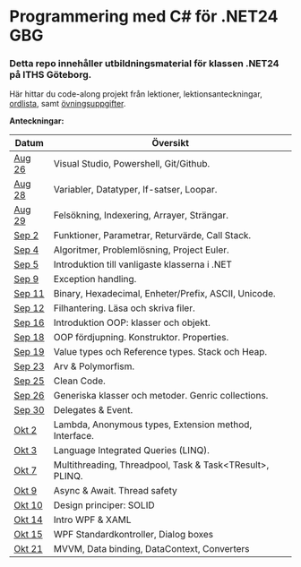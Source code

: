 # Programmering med C# för .NET24 GBG

### Detta repo innehåller utbildningsmaterial för klassen .NET24 på ITHS Göteborg.

Här hittar du code-along projekt från lektioner, lektionsanteckningar, [ordlista](https://github.com/everyloop/NET24-Csharp/blob/master/Lecture-notes/Glossary.md), samt [övningsuppgifter](https://github.com/everyloop/NET24-Csharp/blob/master/Exercises/Exercises.md).

**Anteckningar:**

| Datum  | Översikt                                                       |
|--------|----------------------------------------------------------------|
| [Aug 26][Aug26] | Visual Studio, Powershell, Git/Github.                |
| [Aug 28][Aug28] | Variabler, Datatyper, If-satser, Loopar.              |
| [Aug 29][Aug29] | Felsökning, Indexering, Arrayer, Strängar.            |
| [Sep 2][Sep2]   | Funktioner, Parametrar, Returvärde, Call Stack.       |
| [Sep 4][Sep4]   | Algoritmer, Problemlösning, Project Euler.            |
| [Sep 5][Sep5]   | Introduktion till vanligaste klasserna i .NET         |
| [Sep 9][Sep9]   | Exception handling.                                   |
| [Sep 11][Sep11] | Binary, Hexadecimal, Enheter/Prefix, ASCII, Unicode.  |
| [Sep 12][Sep12] | Filhantering. Läsa och skriva filer.                  |
| [Sep 16][Sep16] | Introduktion OOP: klasser och objekt.                 |
| [Sep 18][Sep18] | OOP fördjupning. Konstruktor. Properties.             |
| [Sep 19][Sep19] | Value types och Reference types. Stack och Heap.      |
| [Sep 23][Sep23] | Arv & Polymorfism.                                    |
| [Sep 25][Sep25] | Clean Code.                                           |
| [Sep 26][Sep26] | Generiska klasser och metoder. Genric collections.    |
| [Sep 30][Sep30] | Delegates & Event.                                    |
| [Okt 2][Okt2] | Lambda, Anonymous types, Extension method, Interface.   |
| [Okt 3][Okt3] | Language Integrated Queries (LINQ).                     |
| [Okt 7][Okt7] | Multithreading, Threadpool, Task & Task\<TResult\>, PLINQ.|
| [Okt 9][Okt9] | Async & Await. Thread safety                            |
| [Okt 10][Okt10] | Design principer: SOLID                               |
| [Okt 14][Okt14] | Intro WPF & XAML                                      |
| [Okt 15][Okt15] | WPF Standardkontroller, Dialog boxes                  |
| [Okt 21][Okt21] | MVVM, Data binding, DataContext, Converters           |

[Aug26]: https://github.com/everyloop/NET24-Csharp/blob/master/Lecture-notes/Aug26.md
[Aug28]: https://github.com/everyloop/NET24-Csharp/blob/master/Lecture-notes/Aug28.md
[Aug29]: https://github.com/everyloop/NET24-Csharp/blob/master/Lecture-notes/Aug29.md
[Sep2]: https://github.com/everyloop/NET24-Csharp/blob/master/Lecture-notes/Sep2.md
[Sep4]: https://github.com/everyloop/NET24-Csharp/blob/master/Lecture-notes/Sep4.md
[Sep5]: https://github.com/everyloop/NET24-Csharp/blob/master/Lecture-notes/Sep5.md
[Sep9]: https://github.com/everyloop/NET24-Csharp/blob/master/Lecture-notes/Sep9.md
[Sep11]: https://github.com/everyloop/NET24-Csharp/blob/master/Lecture-notes/Sep11.md
[Sep12]: https://github.com/everyloop/NET24-Csharp/blob/master/Lecture-notes/Sep12.md
[Sep16]: https://github.com/everyloop/NET24-Csharp/blob/master/Lecture-notes/Sep16.md
[Sep18]: https://github.com/everyloop/NET24-Csharp/blob/master/Lecture-notes/Sep18.md
[Sep19]: https://github.com/everyloop/NET24-Csharp/blob/master/Lecture-notes/Sep19.md
[Sep23]: https://github.com/everyloop/NET24-Csharp/blob/master/Lecture-notes/Sep23.md
[Sep25]: https://github.com/everyloop/NET24-Csharp/blob/master/Lecture-notes/Sep25.md
[Sep26]: https://github.com/everyloop/NET24-Csharp/blob/master/Lecture-notes/Sep26.md
[Sep30]: https://github.com/everyloop/NET24-Csharp/blob/master/Lecture-notes/Sep30.md
[Okt2]: https://github.com/everyloop/NET24-Csharp/blob/master/Lecture-notes/Okt2.md
[Okt3]: https://github.com/everyloop/NET24-Csharp/blob/master/Lecture-notes/Okt3.md
[Okt7]: https://github.com/everyloop/NET24-Csharp/blob/master/Lecture-notes/Okt7.md
[Okt9]: https://github.com/everyloop/NET24-Csharp/blob/master/Lecture-notes/Okt9.md
[Okt10]: https://github.com/everyloop/NET24-Csharp/blob/master/Lecture-notes/Okt10.md
[Okt14]: https://github.com/everyloop/NET24-Csharp/blob/master/Lecture-notes/Okt14.md
[Okt15]: https://github.com/everyloop/NET24-Csharp/blob/master/Lecture-notes/Okt15.md
[Okt21]: https://github.com/everyloop/NET24-Csharp/blob/master/Lecture-notes/Okt21.md
